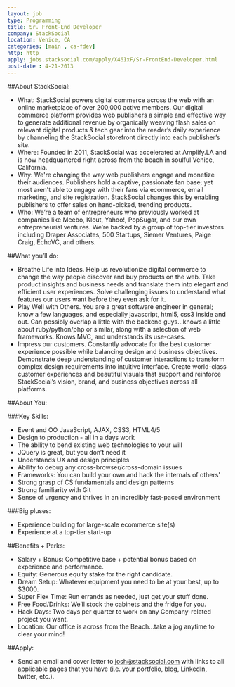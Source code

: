 ```yaml
---
layout: job
type: Programming
title: Sr. Front-End Developer
company: StackSocial
location: Venice, CA
categories: [main , ca-fdev]
http: http
apply: jobs.stacksocial.com/apply/X46IxF/Sr-FrontEnd-Developer.html
post-date : 4-21-2013
---
```


##About StackSocial:

* What: StackSocial powers digital commerce across the web with an online marketplace of over 200,000 active members.  Our digital commerce platform provides web publishers a simple and effective way to generate additional revenue by organically weaving flash sales on relevant digital products & tech gear into the reader’s daily experience by channeling the StackSocial storefront directly into each publisher’s site.
* Where: Founded in 2011, StackSocial was accelerated at Amplify.LA and is now headquartered right across from the beach in soulful Venice, California. 
* Why: We're changing the way web publishers engage and monetize their audiences.  Publishers hold a captive, passionate fan base; yet most aren't able to engage with their fans via ecommerce, email marketing, and site registration.  StackSocial changes this by enabling publishers to offer sales on hand-picked, trending products.
* Who: We’re a team of entrepreneurs who previously worked at companies like Meebo, Klout, Yahoo!, PopSugar, and our own entrepreneurial ventures. We’re backed by a group of top-tier investors including Draper Associates, 500 Startups, Siemer Ventures, Paige Craig, EchoVC, and others.

##What you’ll do:

* Breathe Life into Ideas. Help us revolutionize digital commerce to change the way people discover and buy products on the web.  Take product insights and business needs and translate them into elegant and efficient user experiences. Solve challenging issues to understand what features our users want before they even ask for it.
* Play Well with Others. You are a great software engineer in general; know a few languages, and especially javascript, html5, css3 inside and out. Can possibly overlap a little with the backend guys…knows a little about ruby/python/php or similar, along with a selection of web frameworks. Knows MVC, and understands its use-cases.
* Impress our customers. Constantly advocate for the best customer experience possible while balancing design and business objectives. Demonstrate deep understanding of customer interactions to transform complex design requirements into intuitive interface.  Create world-class customer experiences and beautiful visuals that support and reinforce StackSocial’s vision, brand, and business objectives across all platforms.

##About You:

###Key Skills:

* Event and OO JavaScript, AJAX, CSS3, HTML4/5
* Design to production - all in a days work
* The ability to bend existing web technologies to your will
* JQuery is great, but you don’t need it
* Understands UX and design principles
* Ability to debug any cross-browser/cross-domain issues
* Frameworks: You can build your own and hack the internals of others'
* Strong grasp of CS fundamentals and design patterns
* Strong familiarity with Git
* Sense of urgency and thrives in an incredibly fast-paced environment

###Big pluses:

* Experience building for large-scale ecommerce site(s)
* Experience at a top-tier start-up

##Benefits + Perks:

* Salary + Bonus: Competitive base + potential bonus based on experience and performance.
* Equity: Generous equity stake for the right candidate.
* Dream Setup: Whatever equipment you need to be at your best, up to $3000.
* Super Flex Time: Run errands as needed, just get your stuff done.
* Free Food/Drinks: We’ll stock the cabinets and the fridge for you.
* Hack Days: Two days per quarter to work on any Company-related project you want.
* Location: Our office is across from the Beach…take a jog anytime to clear your mind!

##Apply:

* Send an email and cover letter to josh@stacksocial.com with links to all applicable pages that you have (i.e. your portfolio, blog, LinkedIn, twitter, etc.).